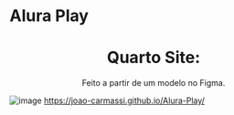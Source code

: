 # Alura Play
 
 <h1 align="center">Quarto Site:</h1>

<p align="center">Feito a partir de um modelo no Figma.</p>

![image](https://github.com/joao-carmassi/Alura-Play/assets/90992816/80a6d97a-fae2-42c1-9362-da43f2d431c3)
https://joao-carmassi.github.io/Alura-Play/
